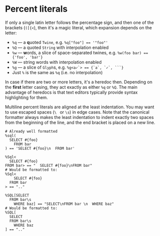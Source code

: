 # Percent literals

If only a single latin letter follows the percentage sign, and then one of the brackets (`([{<`), then it's a magic literal, which expansion depends on the letter:

  * `%q` — a **q**uoted `Twine`, e.g. `%q["foo"] == '"foo"'`
  * `%Q` — a quoted `String` with interpolation enabled
  * `%w` — **w**ords, a slice of space-separated twines,
  e.g. `%w(foo bar) == {'foo', 'bar'}`
  * `%W` — string words with interpolation enabled
  * `%g` — a slice of `Glyph`s, e.g. ``%g<a✓`> == {`a`, `✓`, ```}``
  * Just `%` is the same as `%q` (i.e. no interpolation)

In case if there are two or more letters, it's a heredoc then. Depending on the **first** letter casing, they act exactly as either `%q` or `%Q`. The main advantage of heredocs is that text editors typically provide syntax highlighting for them.

Multiline percent literals are aligned at the least indentation. You may want to use escaped spaces (`\ ` or `\s`) in edge cases. Note that the canonical formatter always makes the least indentation to indent exactly two spaces from the beginning of the line, and the end bracket is placed on a new line.

```onyx
# Already well formatted
%sql(
  SELECT #{foo}
    FROM bar
) == 'SELECT #{foo}\n  FROM bar'

%Sql<
  SELECT #{foo}
FROM bar> == "  SELECT #{foo}\nFROM bar"
# Would be formatted to:
%Sql<
    SELECT #{foo}
  FROM bar
> == ".."

%SQL[SELECT
  FROM bar\s
    WHERE baz] == "SELECT\nFROM bar \n  WHERE baz"
# Would be formatted to:
%SQL[
  SELECT
  FROM bar\s
    WHERE baz
] == ".."
```
